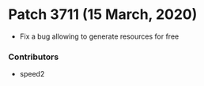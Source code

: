 # Patch 3711 (15 March, 2020)

- Fix a bug allowing to generate resources for free

### Contributors

- speed2
